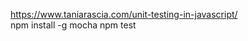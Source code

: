 https://www.taniarascia.com/unit-testing-in-javascript/                                                                                                                                                                                                                  
npm install -g mocha 
npm test 
 

